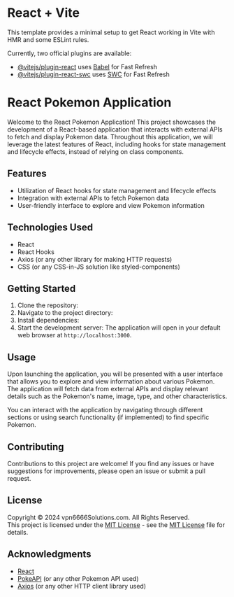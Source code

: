 # React + Vite

This template provides a minimal setup to get React working in Vite with HMR and some ESLint rules.

Currently, two official plugins are available:

- [@vitejs/plugin-react](https://github.com/vitejs/vite-plugin-react/blob/main/packages/plugin-react/README.md) uses [Babel](https://babeljs.io/) for Fast Refresh
- [@vitejs/plugin-react-swc](https://github.com/vitejs/vite-plugin-react-swc) uses [SWC](https://swc.rs/) for Fast Refresh

# React Pokemon Application

Welcome to the React Pokemon Application! This project showcases the development of a React-based application that interacts with external APIs to fetch and display Pokemon data. Throughout this application, we will leverage the latest features of React, including hooks for state management and lifecycle effects, instead of relying on class components.

## Features

- Utilization of React hooks for state management and lifecycle effects
- Integration with external APIs to fetch Pokemon data
- User-friendly interface to explore and view Pokemon information

## Technologies Used

- React
- React Hooks
- Axios (or any other library for making HTTP requests)
- CSS (or any CSS-in-JS solution like styled-components)

## Getting Started

1. Clone the repository:
2. Navigate to the project directory:
3. Install dependencies:
4. Start the development server:
The application will open in your default web browser at `http://localhost:3000`.

## Usage

Upon launching the application, you will be presented with a user interface that allows you to explore and view information about various Pokemon. The application will fetch data from external APIs and display relevant details such as the Pokemon's name, image, type, and other characteristics.

You can interact with the application by navigating through different sections or using search functionality (if implemented) to find specific Pokemon.

## Contributing

Contributions to this project are welcome! If you find any issues or have suggestions for improvements, please open an issue or submit a pull request.

## License

Copyright &copy; 2024 vpn6666Solutions.com. All Rights Reserved. <br>
This project is licensed under the [MIT License](License.txt) - see the [MIT License](License.txt) file for details.


## Acknowledgments

- [React](https://reactjs.org/)
- [PokeAPI](https://pokeapi.co/) (or any other Pokemon API used)
- [Axios](https://axios-http.com/) (or any other HTTP client library used)
